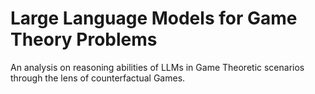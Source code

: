 # Large Language Models for Game Theory Problems
An analysis on reasoning abilities of LLMs in Game Theoretic scenarios through the lens of counterfactual Games.
